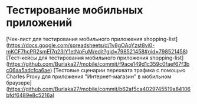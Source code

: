 # Тестирование мобильных приложений
[Чек-лист для тестирования мобильного приложения shopping-list]
(https://docs.google.com/spreadsheets/d/1v8gOAoYzst8vi0-mKCF7hcPR2smEI7q23IY1etNpFuM/edit?gid=798521458#gid=798521458)
[Тест-кейсы для тестирования мобильного приложения shopping-list] 
(https://github.com/Burlaka27/mobile/commit/f9ace149d1c359c0faef67f3bc06aa5adcfca6ae)
[Тестовые сценарии перехвата трафика с помощью Charles Proxy для приложения "Интернет-магазин" в мобильном браузере]
(https://github.com/Burlaka27/mobile/commit/b62af5ca4029745519a84106bfdf6489e8c5216a)
